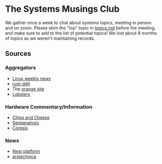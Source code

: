 # The Systems Musings Club

We gather once a week to chat about systems topics, meeting in person and on zoom. 
Please skim the "top" topic in [topics.md](./topics.md) before the meeting, and make sure to add to the list of potential topics!
We lost about 8 months of topics as we weren't maintaining records.

## Sources

### Aggregators

- [Linux weekly news](https://lwn.net/Archives/)
- [rust-ddit](https://www.reddit.com/r/rust/)
- The [orange site](https://news.ycombinator.com/)
- [Lobsters](https://lobste.rs/)

### Hardware Commentary/Information

- [Chips and Cheese](https://chipsandcheese.com/)
- [Semianalysis](https://semianalysis.com/archives/)
- [Coresix](https://www.corsix.org/)

### News

- [Next platform](https://www.nextplatform.com/)
- [arstechnica](https://arstechnica.com/)

